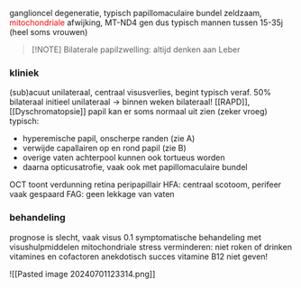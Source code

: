 ganglioncel degeneratie, typisch papillomaculaire bundel
zeldzaam, <font color="#ff0000">mitochondriale</font> afwijking, MT-ND4 gen
dus typisch mannen tussen 15-35j (heel soms vrouwen)
> [!NOTE] Bilaterale papilzwelling: altijd denken aan Leber

### kliniek
(sub)acuut unilateraal, centraal visusverlies, begint typisch veraf. 
50% bilateraal
initieel unilateraal -> binnen weken bilateraal!
[[RAPD]], [[Dyschromatopsie]]
papil kan er soms normaal uit zien (zeker vroeg)
typisch:
- hyperemische papil, onscherpe randen (zie A)
- verwijde capallairen op en rond papil (zie B)
- overige vaten achterpool kunnen ook tortueus worden
- daarna opticusatrofie, vaak ook met papillomaculaire bundel

OCT toont verdunning retina peripapillair
HFA: centraal scotoom, perifeer vaak gespaard
FAG: geen lekkage van vaten
### behandeling
prognose is slecht, vaak visus 0.1
symptomatische behandeling met visushulpmiddelen
mitochondriale stress verminderen: niet roken of drinken
vitamines en cofactoren anekdotisch succes
vitamine B12 niet geven!


![[Pasted image 20240701123314.png]]


